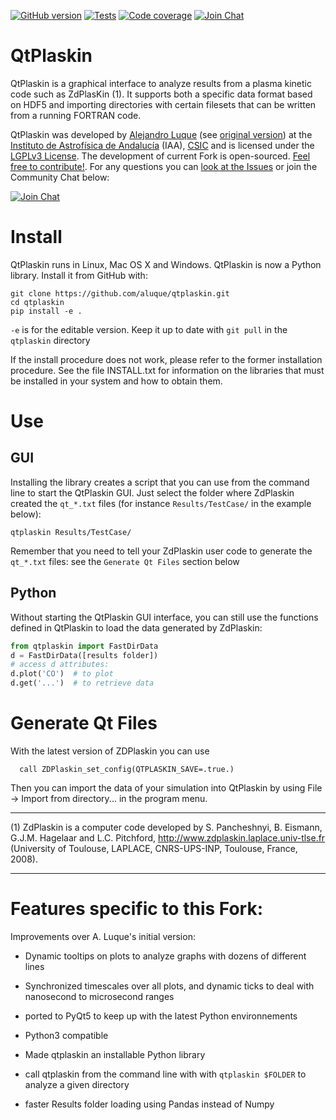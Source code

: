 [![GitHub version](https://img.shields.io/github/v/release/aluque/qtplaskin.svg)](https://img.shields.io/github/v/release/aluque/qtplaskin.svg)
[![Tests](https://img.shields.io/travis/aluque/qtplaskin.svg)](https://travis-ci.org/aluque/qtplaskin)
[![Code coverage](https://codecov.io/gh/aluque/qtplaskin/branch/master/graph/badge.svg)](https://codecov.io/gh/aluque/qtplaskin)
[![Join Chat](https://badges.gitter.im/Join%20Chat.svg)](https://gitter.im/zdplaskin/community#)

# QtPlaskin

QtPlaskin is a graphical interface to analyze results from a plasma 
kinetic code such as ZdPlasKin (1).  It supports both a specific data
format based on HDF5 and importing directories with certain filesets
that can be written from a running FORTRAN code.

QtPlaskin was developed by [Alejandro Luque](http://www.iaa.es/~aluque) (see [original version](https://github.com/aluque))
at the [Instituto de Astrofísica de Andalucía](https://www.iaa.csic.es) (IAA), [CSIC](http://www.csic.es) and is licensed under the [LGPLv3 License](https://www.gnu.org/licenses/lgpl-3.0.html). 
The development of current Fork is open-sourced. [Feel free to contribute!](https://github.com/aluque/qtplaskin/graphs/contributors). For any questions you can [look at the Issues](https://github.com/aluque/qtplaskin/issues?utf8=%E2%9C%93&q=is%3Aissue+) or join the Community Chat below: 

[![Join Chat](https://badges.gitter.im/Join%20Chat.svg)](https://gitter.im/zdplaskin/community#)

# Install

QtPlaskin runs in Linux, Mac OS X and Windows. QtPlaskin is now a Python library. 
Install it from GitHub with:

```
git clone https://github.com/aluque/qtplaskin.git
cd qtplaskin
pip install -e .
``` 

`-e` is for the editable version. Keep it up to date with `git pull` in the 
`qtplaskin` directory

If the install procedure does not work, please refer to the former installation procedure. 
See the file INSTALL.txt for information on the libraries that must be
installed in your system and how to obtain them.

# Use

## GUI 

Installing the library creates a script that you can use from the command line to 
start the QtPlaskin GUI. Just select the folder where ZdPlaskin created the `qt_*.txt` 
files (for instance `Results/TestCase/` in the example below):

```
qtplaskin Results/TestCase/
```

Remember that you need to tell your ZdPlaskin user code to generate the `qt_*.txt` files:
see the `Generate Qt Files` section below 


## Python

Without starting the QtPlaskin GUI interface, you can still use the functions 
defined in QtPlaskin to load the data generated by ZdPlaskin:

```python
from qtplaskin import FastDirData
d = FastDirData([results folder])
# access d attributes:
d.plot('CO')  # to plot 
d.get('...')  # to retrieve data
``` 


# Generate Qt Files

With the latest version of ZDPlaskin you can use 
```
  call ZDPlaskin_set_config(QTPLASKIN_SAVE=.true.)
```
Then you can import the data of your simulation into QtPlaskin by using
File -> Import from directory... in the program menu.


---
(1)  ZdPlaskin is a computer code developed by S. Pancheshnyi, B. Eismann, 
     G.J.M. Hagelaar and L.C. Pitchford, 
     http://www.zdplaskin.laplace.univ-tlse.fr (University of Toulouse, 
     LAPLACE, CNRS-UPS-INP, Toulouse, France, 2008).


---

# Features specific to this Fork: 

Improvements over A. Luque's initial version:

- Dynamic tooltips on plots to analyze graphs with dozens of different lines

- Synchronized timescales over all plots, and dynamic ticks to deal with 
nanosecond to microsecond ranges

- ported to PyQt5 to keep up with the latest Python environnements

- Python3 compatible

- Made qtplaskin an installable Python library

- call qtplaskin from the command line with with `qtplaskin $FOLDER` to analyze a given directory

- faster Results folder loading using Pandas instead of Numpy







